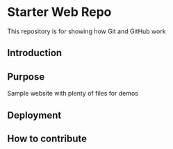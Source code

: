 # Starter Web Repo

This repository is for showing how Git and GitHub work

## Introduction

## Purpose

Sample website with plenty of files for demos

## Deployment

## How to contribute


